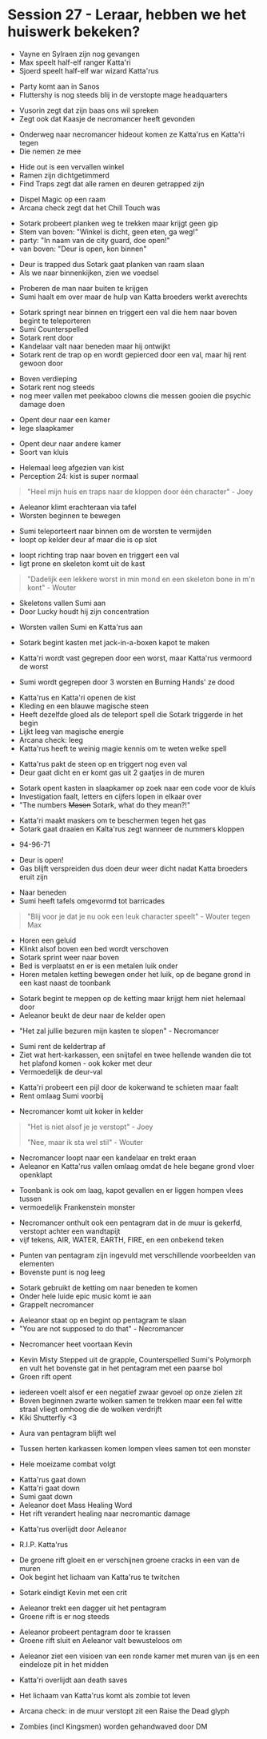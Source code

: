 # Session 27 - Leraar, hebben we het huiswerk bekeken?

- Vayne en Sylraen zijn nog gevangen
- Max speelt half-elf ranger Katta'ri
- Sjoerd speelt half-elf war wizard Katta'rus

+ Party komt aan in Sanos
+ Fluttershy is nog steeds blij in de verstopte mage headquarters

- Vusorin zegt dat zijn baas ons wil spreken
- Zegt ook dat Kaasje de necromancer heeft gevonden

+ Onderweg naar necromancer hideout komen ze Katta'rus en Katta'ri tegen
+ Die nemen ze mee

- Hide out is een vervallen winkel
- Ramen zijn dichtgetimmerd
- Find Traps zegt dat alle ramen en deuren getrapped zijn

+ Dispel Magic op een raam
+ Arcana check zegt dat het Chill Touch was

- Sotark probeert planken weg te trekken maar krijgt geen gip
- Stem van boven: "Winkel is dicht, geen eten, ga weg!"
- party: "In naam van de city guard, doe open!"
- van boven: "Deur is open, kon binnen"

+ Deur is trapped dus Sotark gaat planken van raam slaan
+ Als we naar binnenkijken, zien we voedsel

- Proberen de man naar buiten te krijgen
- Sumi haalt em over maar de hulp van Katta broeders werkt averechts

+ Sotark springt near binnen en triggert een val die hem naar boven begint te teleporteren
+ Sumi Counterspelled
+ Sotark rent door
+ Kandelaar valt naar beneden maar hij ontwijkt
+ Sotark rent de trap op en wordt gepierced door een val, maar hij rent gewoon door

- Boven verdieping
- Sotark rent nog steeds
- nog meer vallen met peekaboo clowns die messen gooien die psychic damage doen

+ Opent deur naar een kamer
+ lege slaapkamer

- Opent deur naar andere kamer
- Soort van kluis

+ Helemaal leeg afgezien van kist
+ Perception 24: kist is super normaal

> "Heel mijn huis en traps naar de kloppen door één character" - Joey

- Aeleanor klimt erachteraan via tafel
- Worsten beginnen te bewegen

+ Sumi teleporteert naar binnen om de worsten te vermijden
+ loopt op kelder deur af maar die is op slot

- loopt richting trap naar boven en triggert een val
- ligt prone en skeleton komt uit de kast

> "Dadelijk een lekkere worst in min mond en een skeleton bone in m'n kont" - Wouter

- Skeletons vallen Sumi aan
- Door Lucky houdt hij zijn concentration

+ Worsten vallen Sumi en Katta'rus aan

- Sotark begint kasten met jack-in-a-boxen kapot te maken

+ Katta'ri wordt vast gegrepen door een worst, maar Katta'rus vermoord de worst

- Sumi wordt gegrepen door 3 worsten en Burning Hands' ze dood

+ Katta'rus en Katta'ri openen de kist
+ Kleding en een blauwe magische steen
+ Heeft dezelfde gloed als de teleport spell die Sotark triggerde in het begin
+ Lijkt leeg van magische energie
+ Arcana check: leeg
+ Katta'rus heeft te weinig magie kennis om te weten welke spell

- Katta'rus pakt de steen op en triggert nog even val
- Deur gaat dicht en er komt gas uit 2 gaatjes in de muren

+ Sotark opent kasten in slaapkamer op zoek naar een code voor de kluis
+ Investigation faalt, letters en cijfers lopen in elkaar over
+ "The numbers ~~Mason~~ Sotark, what do they mean?!"

- Katta'ri maakt maskers om te beschermen tegen het gas
- Sotark gaat draaien en Kalta'rus zegt wanneer de nummers kloppen

+ 94-96-71

- Deur is open!
- Gas blijft verspreiden dus doen deur weer dicht nadat Katta broeders eruit zijn

+ Naar beneden
+ Sumi heeft tafels omgevormd tot barricades

> "Blij voor je dat je nu ook een leuk character speelt" - Wouter tegen Max

- Horen een geluid
- Klinkt alsof boven een bed wordt verschoven
- Sotark sprint weer naar boven
- Bed is verplaatst en er is een metalen luik onder
- Horen metalen ketting bewegen onder het luik, op de begane grond in een kast naast de toonbank

+ Sotark begint te meppen op de ketting maar krijgt hem niet helemaal door
+ Aeleanor beukt de deur naar de kelder open

- "Het zal jullie bezuren mijn kasten te slopen" - Necromancer

+ Sumi rent de keldertrap af
+ Ziet wat hert-karkassen, een snijtafel en twee hellende wanden die tot het plafond komen - ook koker met deur
+ Vermoedelijk de deur-val

- Katta'ri probeert een pijl door de kokerwand te schieten maar faalt
- Rent omlaag Sumi voorbij

+ Necromancer komt uit koker in kelder

> "Het is niet alsof je je verstopt" - Joey
>
> "Nee, maar ik sta wel stil" - Wouter

- Necromancer loopt naar een kandelaar en trekt eraan
- Aeleanor en Katta'rus vallen omlaag omdat de hele begane grond vloer openklapt

+ Toonbank is ook om laag, kapot gevallen en er liggen hompen vlees tussen
+ vermoedelijk Frankenstein monster

- Necromancer onthult ook een pentagram dat in de muur is gekerfd, verstopt achter een wandtapijt
- vijf tekens, AIR, WATER, EARTH, FIRE, en een onbekend teken

+ Punten van pentagram zijn ingevuld met verschillende voorbeelden van elementen
+ Bovenste punt is nog leeg

- Sotark gebruikt de ketting om naar beneden te komen
- Onder hele luide epic music komt ie aan
- Grappelt necromancer

+ Aeleanor staat op en begint op pentagram te slaan
+ "You are not supposed to do that" - Necromancer

- Necromancer heet voortaan Kevin

+ Kevin Misty Stepped uit de grapple, Counterspelled Sumi's Polymorph en vult het bovenste gat in het pentagram met een paarse bol
+ Groen rift opent

- iedereen voelt alsof er een negatief zwaar gevoel op onze zielen zit
- Boven beginnen zwarte wolken samen te trekken maar een fel witte straal vliegt omhoog die de wolken verdrijft
- Kiki Shutterfly <3

+ Aura van pentagram blijft wel

- Tussen herten karkassen komen lompen vlees samen tot een monster

+ Hele moeizame combat volgt

- Katta'rus gaat down
- Katta'ri gaat down
- Sumi gaat down
- Aeleanor doet Mass Healing Word
- Het rift verandert healing naar necromantic damage

+ Katta'rus overlijdt door Aeleanor

- R.I.P. Katta'rus

+ De groene rift gloeit en er verschijnen groene cracks in een van de muren
+ Ook begint het lichaam van Katta'rus te twitchen

- Sotark eindigt Kevin met een crit

+ Aeleanor trekt een dagger uit het pentagram
+ Groene rift is er nog steeds

- Aeleanor probeert pentagram door te krassen
- Groene rift sluit en Aeleanor valt bewusteloos om

+ Aeleanor ziet een visioen van een ronde kamer met muren van ijs en een eindeloze pit in het midden

- Katta'ri overlijdt aan death saves

+ Het lichaam van Katta'rus komt als zombie tot leven

- Arcana check: in de muur verstopt zit een Raise the Dead glyph

+ Zombies (incl Kingsmen) worden gehandwaved door DM
